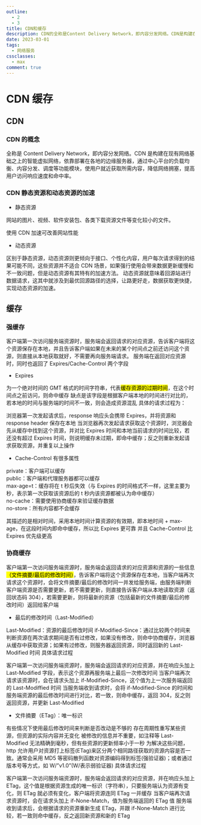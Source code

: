 ```yaml
---
outline:
  - 2
  - 3
title: CDN和缓存
description: CDN的全称是Content Delivery Network，即内容分发网络。CDN是构建在现有网络基础之上的智能虚拟网络，依靠部署在各地的边缘服务器，通过中心平台的负载均衡、内容分发、调度等功能模块，使用户就近获取所需内容，降低网络拥塞，提高用户访问响应速度和命中率。
date: 2023-03-01
tags:
  - 网络服务
cssclasses:
  - max
comment: true
---
```


# CDN 缓存

## CDN

### CDN 的概念

全称是 Content Delivery Network，即内容分发网络。CDN 是构建在现有网络基础之上的智能虚拟网络，依靠部署在各地的边缘服务器，通过中心平台的负载均衡、内容分发、调度等功能模块，使用户就近获取所需内容，降低网络拥塞，提高用户访问响应速度和命中率。

### CDN 静态资源和动态资源的加速

-   静态资源

网站的图片、视频、软件安装包、各类下载资源文件等变化较小的文件。

使用 CDN 加速可改善网站性能

-   动态资源

区别于静态资源，动态资源则更倾向于接口、个性化内容，用户每次请求得到的结果可能不同，这些资源并不适合 CDN 场景，如果强行使用会带来数据更新缓慢和不一致问题，但是动态资源有其特有的加速方法。
动态资源就意味着回源站进行数据请求，这其中就涉及到最优回源路径的选择，让路更好走，数据获取更快捷，实现动态资源的加速。

## 缓存

### 强缓存

客户端第一次访问服务端资源时，服务端会返回请求的对应资源，告诉客户端将这个资源保存在本地，并且告诉客户端如果在未来的某个时间点之前还访问这个资源，则直接从本地获取就好，不需要再向服务端请求。
服务端在返回对应资源时，同时也返回了 Expires/Cache-Control 两个字段

-   Expires

为一个绝对时间的 GMT 格式的时间字符串，代表<mark>缓存资源的过期时间</mark>，在这个时间点之前访问，则命中缓存
缺点是该字段是根据客户端本地的时间进行对比的，若本地的时间与服务端的时间不一致，则会造成资源混乱
具体的请求过程为：

浏览器第一次发起请求后，response 响应头会携带 Expires，并将资源和 response header 保存在本地
当浏览器再次发起请求获取这个资源时，浏览器会先从缓存中找到这个资源，并对比 Expires 时间和本地当前请求的时间比较，若还没有超过 Expires 时间，则说明缓存未过期，即命中缓存；反之则重新发起请求获取资源，并重复以上操作

-   Cache-Control 有很多属性

private：客户端可以缓存  
public：客户端和代理服务器都可以缓存  
max-age=t：缓存将在 t 秒后失效（与 Expires 的时间格式不一样，这里主要为秒，表示第一次获取该资源后的 t 秒内该资源都被认为命中缓存）  
no-cache：需要使用协商缓存来验证缓存数据  
no-store：所有内容都不会缓存

其描述的是相对时间，采用本地时间计算资源的有效期，即本地时间 + max-age，在这段时间内即命中缓存，所以比 Expires 更可靠
并且 Cache-Control 比 Expires 优先级更高

### 协商缓存

客户端第一次访问服务端资源时，服务端会返回请求的对应资源和资源的一些信息<mark>（文件摘要/最后的修改时间）</mark>，告诉客户端将这个资源保存在本地，当客户端再次请求这个资源时，会将文件摘要/最后的修改时间一并发给服务端，由服务端判断客户端资源是否需要更新，若不需要更新，则直接告诉客户端从本地读取资源（返回状态码 304），若需要更新，则将最新的资源（包括最新的文件摘要/最后的修改时间）返回给客户端

-   最后的修改时间（Last-Modified）

Last-Modified：资源的最后修改时间
if-Modified-Since：通过比较两个时间来判断资源在两次请求期间是否有过修改，如果没有修改，则命中协商缓存，浏览器从缓存中获取资源；如果有过修改，则服务器返回资源，同时返回新的 Last-Modified 时间
具体请求过程

客户端第一次访问服务端资源时，服务端会返回请求的对应资源，并在响应头加上 Last-Modified 字段，表示这个资源再服务端上最后一次修改时间
当客户端再次请求该资源时，会在请求头加上 if-Modified-Since，这个值为上一次服务端返回的 Last-Modiffied 时间
当服务端收到请求时，会将 if-Modified-Since 的时间和服务端资源的最后修改时间进行对比，若一致，则命中缓存，返回 304，反之则返回资源，并更新 Last-Modified

-   文件摘要（ETag）：唯一标识

有些情况下使用最后修改时间来判断是否改动是不够的
存在周期性重写某些资源，但资源的实际内容并无变化
被修改的信息并不重要，如注释等
Last-Modified 无法精确到毫秒，但有些资源的更新频率小于一秒
为解决这些问题，http 允许用户对资源打上标签(ETag)来区分两个相同路径获取的资源内容是否一致。通常会采用 MD5 等密码散列函数对资源编码得到标签(强验证器)；或者通过版本号等方式，如 W/”v1.0”(W/表示弱验证器)
具体请求过程

客户端第一次访问服务端资源时，服务端会返回请求的对应资源，并在响应头加上 ETag，这个值是根据资源生成的唯一标识（字符串），只要服务端认为资源有变化，则 ETag 就必须有变化，客户端将资源连同 ETag 一并缓存
当客户端再次请求资源时，会在请求头加上 if-None-Match，值为服务端返回的 ETag 值
服务端收到请求后，会根据请求的资源重新生成 ETag，并跟 if-None-Match 进行比较，若一致则命中缓存，反之返回新资源和新的 ETag
